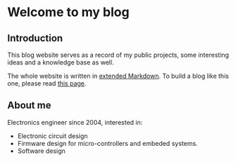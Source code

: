 # Welcome to my blog

## Introduction

This blog website serves as a record of my public projects, some interesting ideas and
a knowledge base as well.

The whole website is written in [extended Markdown][ref_link].
To build a blog like this one, please read [this page][build_blog_link].

  [ref_link]: markdown_reference.md
  [build_blog_link]: blog/2021/03/build_blog_with_mkdocs_github_rtd.md

## About me

Electronics engineer since 2004, interested in:

- Electronic circuit design
- Firmware design for micro-controllers and embeded systems.
- Software design
